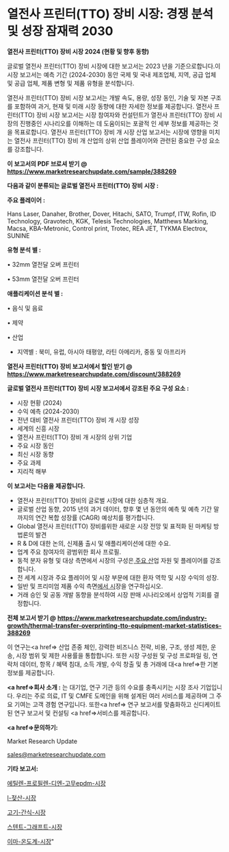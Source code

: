 # 열전사 프린터(TTO) 장비 시장: 경쟁 분석 및 성장 잠재력 2030

<strong>열전사 프린터(TTO) 장비 시장 2024 (현황 및 향후 동향)</strong>

글로벌 열전사 프린터(TTO) 장비 시장에 대한 보고서는 2023 년을 기준으로합니다.이 시장 보고서는 예측 기간 (2024-2030) 동안 국제 및 국내 제조업체, 지역, 공급 업체 및 공급 업체, 제품 변형 및 제품 유형을 분석합니다.

열전사 프린터(TTO) 장비 시장 보고서는 개발 속도, 용량, 성장 동인, 기술 및 자본 구조를 포함하여 과거, 현재 및 미래 시장 동향에 대한 자세한 정보를 제공합니다. 열전사 프린터(TTO) 장비 시장 보고서는 시장 참여자와 컨설턴트가 열전사 프린터(TTO) 장비 시장의 진행중인 시나리오를 이해하는 데 도움이되는 포괄적 인 세부 정보를 제공하는 것을 목표로합니다. 열전사 프린터(TTO) 장비 개 시장 산업 보고서는 시장에 영향을 미치는 열전사 프린터(TTO) 장비 개 산업의 상위 산업 플레이어와 관련된 중요한 구성 요소를 강조합니다.



<strong>이 보고서의 PDF 브로셔 받기 @ <a href=https://www.marketresearchupdate.com/sample/388269>https://www.marketresearchupdate.com/sample/388269</a></strong>



<strong>다음과 같이 분류되는 글로벌 열전사 프린터(TTO) 장비 시장 :</strong>



<strong>주요 플레이어 :</strong>

Hans Laser, Danaher, Brother, Dover, Hitachi, SATO, Trumpf, ITW, Rofin, ID Technology, Gravotech, KGK, Telesis Technologies, Matthews Marking, Macsa, KBA-Metronic, Control print, Trotec, REA JET, TYKMA Electrox, SUNINE



<strong>유형 분석 별 :</strong>

• 32mm 열전달 오버 프린터

• 53mm 열전달 오버 프린터



<strong>애플리케이션 분석 별 :</strong>

• 음식 및 음료

• 제약

• 산업

<ul>
  <li>지역별 : 북미, 유럽, 아시아 태평양, 라틴 아메리카, 중동 및 아프리카</li>
</ul>


<strong>열전사 프린터(TTO) 장비 보고서에서 할인 받기 @ <a href=https://www.marketresearchupdate.com/discount/388269>https://www.marketresearchupdate.com/discount/388269</a></strong>



<strong>글로벌 열전사 프린터(TTO) 장비 시장 보고서에서 강조된 주요 구성 요소 :</strong>
<ul>
  <li>시장 현황 (2024)</li>
  <li>수익 예측 (2024-2030)</li>
  <li>전년 대비 열전사 프린터(TTO) 장비 개 시장 성장</li>
  <li>세계의 신흥 시장</li>
  <li>열전사 프린터(TTO) 장비 개 시장의 상위 기업</li>
  <li>주요 시장 동인</li>
  <li>최신 시장 동향</li>
  <li>주요 과제</li>
  <li>지리적 해부</li>
</ul>


<strong>이 보고서는 다음을 제공합니다.</strong>
<ul>
  <li>열전사 프린터(TTO) 장비의 글로벌 시장에 대한 심층적 개요.</li>
  <li>글로벌 산업 동향, 2015 년의 과거 데이터, 향후 몇 년 동안의 예측 및 예측 기간 말까지의 연간 복합 성장률 (CAGR) 예상치를 평가합니다.</li>
  <li>Global 열전사 프린터(TTO) 장비를위한 새로운 시장 전망 및 표적화 된 마케팅 방법론의 발견</li>
  <li>R &amp; D에 대한 논의, 신제품 출시 및 애플리케이션에 대한 수요.</li>
  <li>업계 주요 참여자의 광범위한 회사 프로필.</li>
  <li>동적 분자 유형 및 대상 측면에서 시장의 구성은<a href=> 주요 산</a>업 자원 및 플레이어를 강조합니다.</li>
  <li>전 세계 시장과 주요 플레이어 및 시장 부문에 대한 환자 역학 및 시장 수익의 성장.</li>
  <li>일반 및 프리미엄 제품 수익 측면<a href=>에서 시</a>장을 연구하십시오.</li>
  <li>거래 승인 및 공동 개발 동향을 분석하여 시장 판매 시나리오에서 상업적 기회를 결정합니다.</li>
</ul>



<strong>전체 보고서 받기 @ <a href=https://www.marketresearchupdate.com/industry-growth/thermal-transfer-overprinting-tto-equipment-market-statistices-388269>https://www.marketresearchupdate.com/industry-growth/thermal-transfer-overprinting-tto-equipment-market-statistices-388269</a></strong>

이 연구는<a href=> 산업 존중</a> 체인, 강력한 비즈니스 전략, 비용, 구조, 생성 제한, 운송, 시장 범위 및 제한 사용률을 통합합니다. 또한 시장 구성원 및 구성 프로파일 링, 연락처 데이터, 항목 / 혜택 침대, 소득 개발, 수익 창출 및 총 거래에 대<a href=>한 기본 </a>정보를 제공합니다.



<strong><a href=>회사 소</a>개 :</strong>
는 대기업, 연구 기관 등의 수요를 충족시키는 시장 조사 기업입니다. 우리는 주로 의료, IT 및 CMFE 도메인을 위해 설계된 여러 서비스를 제공하며 그 주요 기여는 고객 경험 연구입니다. 또한<a href=> 연구 보</a>고서를 맞춤화하고 신디케이트 된 연구 보고서 및 컨설팅 <a href=>서비스</a>를 제공합니다.



<strong><a href=>문의하기:</a></strong>

Market Research Update

sales@marketresearchupdate.com



<strong>기타 보고서:</strong>

<a href=https://www.linkedin.com/pulse/에틸렌-프로필렌-디엔-고무epdm-시장-현재-및-미래-성장-2029/>에틸렌-프로필렌-디엔-고무epdm-시장</a>

<a href=https://www.linkedin.com/pulse/l-젖산-시장-규모-및-성장-2023-market-matrix-musings-analysis-bbbnf/>l-젖산-시장</a>

<a href=https://www.linkedin.com/pulse/고기-간식-시장-진입-전략-및-위험-평가2029년-consumer-connection-compendium-ana-my0sf/>고기-간식-시장</a>

<a href=https://www.linkedin.com/pulse/스텐트-그래프트-시장-규모-및-성장-2023-trendsetters-talk-360-analysis-pwxaf/>스텐트-그래프트-시장</a>

<a href=https://www.linkedin.com/pulse/이마-온도계-시장-현재-및-미래-성장-2030-consumer-connection-compendium-ana-wkbqf/>이마-온도계-시장</a>"
